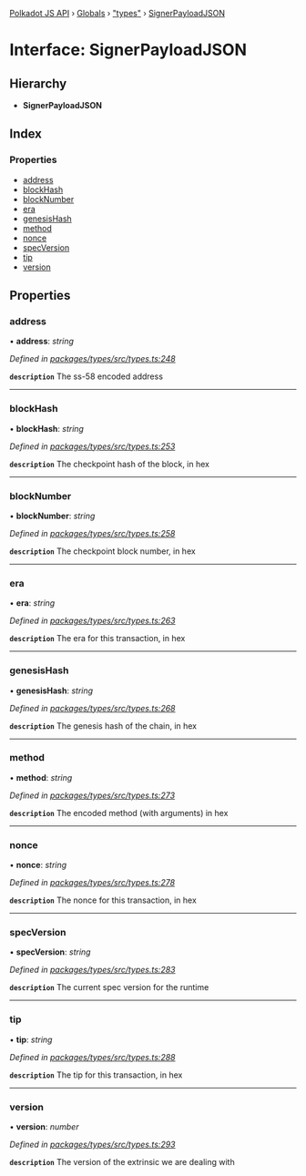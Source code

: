[Polkadot JS API](../README.md) › [Globals](../globals.md) › ["types"](../modules/_types_.md) › [SignerPayloadJSON](_types_.signerpayloadjson.md)

# Interface: SignerPayloadJSON

## Hierarchy

* **SignerPayloadJSON**

## Index

### Properties

* [address](_types_.signerpayloadjson.md#address)
* [blockHash](_types_.signerpayloadjson.md#blockhash)
* [blockNumber](_types_.signerpayloadjson.md#blocknumber)
* [era](_types_.signerpayloadjson.md#era)
* [genesisHash](_types_.signerpayloadjson.md#genesishash)
* [method](_types_.signerpayloadjson.md#method)
* [nonce](_types_.signerpayloadjson.md#nonce)
* [specVersion](_types_.signerpayloadjson.md#specversion)
* [tip](_types_.signerpayloadjson.md#tip)
* [version](_types_.signerpayloadjson.md#version)

## Properties

###  address

• **address**: *string*

*Defined in [packages/types/src/types.ts:248](https://github.com/polkadot-js/api/blob/eb5ee9860b/packages/types/src/types.ts#L248)*

**`description`** The ss-58 encoded address

___

###  blockHash

• **blockHash**: *string*

*Defined in [packages/types/src/types.ts:253](https://github.com/polkadot-js/api/blob/eb5ee9860b/packages/types/src/types.ts#L253)*

**`description`** The checkpoint hash of the block, in hex

___

###  blockNumber

• **blockNumber**: *string*

*Defined in [packages/types/src/types.ts:258](https://github.com/polkadot-js/api/blob/eb5ee9860b/packages/types/src/types.ts#L258)*

**`description`** The checkpoint block number, in hex

___

###  era

• **era**: *string*

*Defined in [packages/types/src/types.ts:263](https://github.com/polkadot-js/api/blob/eb5ee9860b/packages/types/src/types.ts#L263)*

**`description`** The era for this transaction, in hex

___

###  genesisHash

• **genesisHash**: *string*

*Defined in [packages/types/src/types.ts:268](https://github.com/polkadot-js/api/blob/eb5ee9860b/packages/types/src/types.ts#L268)*

**`description`** The genesis hash of the chain, in hex

___

###  method

• **method**: *string*

*Defined in [packages/types/src/types.ts:273](https://github.com/polkadot-js/api/blob/eb5ee9860b/packages/types/src/types.ts#L273)*

**`description`** The encoded method (with arguments) in hex

___

###  nonce

• **nonce**: *string*

*Defined in [packages/types/src/types.ts:278](https://github.com/polkadot-js/api/blob/eb5ee9860b/packages/types/src/types.ts#L278)*

**`description`** The nonce for this transaction, in hex

___

###  specVersion

• **specVersion**: *string*

*Defined in [packages/types/src/types.ts:283](https://github.com/polkadot-js/api/blob/eb5ee9860b/packages/types/src/types.ts#L283)*

**`description`** The current spec version for  the runtime

___

###  tip

• **tip**: *string*

*Defined in [packages/types/src/types.ts:288](https://github.com/polkadot-js/api/blob/eb5ee9860b/packages/types/src/types.ts#L288)*

**`description`** The tip for this transaction, in hex

___

###  version

• **version**: *number*

*Defined in [packages/types/src/types.ts:293](https://github.com/polkadot-js/api/blob/eb5ee9860b/packages/types/src/types.ts#L293)*

**`description`** The version of the extrinsic we are dealing with

